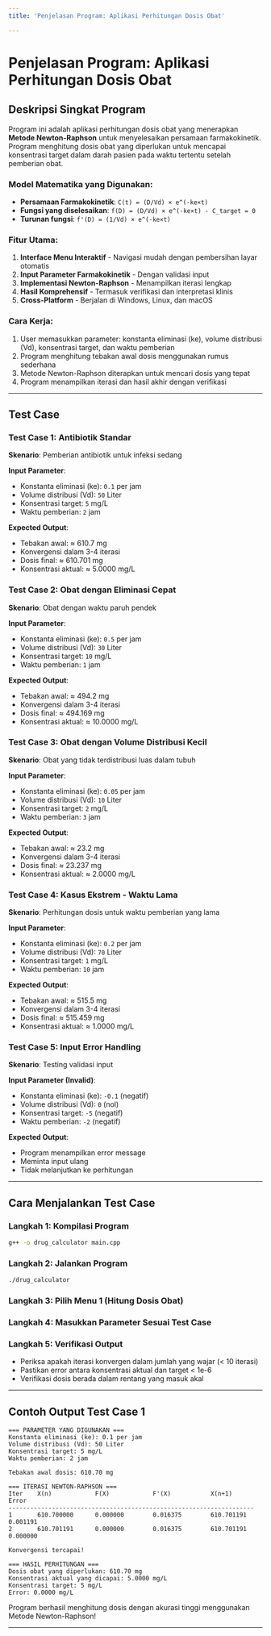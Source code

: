 ```yaml
---
title: 'Penjelasan Program: Aplikasi Perhitungan Dosis Obat'

---
```


# Penjelasan Program: Aplikasi Perhitungan Dosis Obat

## Deskripsi Singkat Program

Program ini adalah aplikasi perhitungan dosis obat yang menerapkan **Metode Newton-Raphson** untuk menyelesaikan persamaan farmakokinetik. Program menghitung dosis obat yang diperlukan untuk mencapai konsentrasi target dalam darah pasien pada waktu tertentu setelah pemberian obat.

### Model Matematika yang Digunakan:
- **Persamaan Farmakokinetik**: `C(t) = (D/Vd) × e^(-ke×t)`
- **Fungsi yang diselesaikan**: `f(D) = (D/Vd) × e^(-ke×t) - C_target = 0`
- **Turunan fungsi**: `f'(D) = (1/Vd) × e^(-ke×t)`

### Fitur Utama:
1. **Interface Menu Interaktif** - Navigasi mudah dengan pembersihan layar otomatis
2. **Input Parameter Farmakokinetik** - Dengan validasi input
3. **Implementasi Newton-Raphson** - Menampilkan iterasi lengkap
4. **Hasil Komprehensif** - Termasuk verifikasi dan interpretasi klinis
5. **Cross-Platform** - Berjalan di Windows, Linux, dan macOS

### Cara Kerja:
1. User memasukkan parameter: konstanta eliminasi (ke), volume distribusi (Vd), konsentrasi target, dan waktu pemberian
2. Program menghitung tebakan awal dosis menggunakan rumus sederhana
3. Metode Newton-Raphson diterapkan untuk mencari dosis yang tepat
4. Program menampilkan iterasi dan hasil akhir dengan verifikasi

---

## Test Case

### Test Case 1: Antibiotik Standar
**Skenario**: Pemberian antibiotik untuk infeksi sedang

**Input Parameter**:
- Konstanta eliminasi (ke): `0.1` per jam
- Volume distribusi (Vd): `50` Liter  
- Konsentrasi target: `5` mg/L
- Waktu pemberian: `2` jam

**Expected Output**:
- Tebakan awal: ≈ 610.7 mg
- Konvergensi dalam 3-4 iterasi
- Dosis final: ≈ 610.701 mg
- Konsentrasi aktual: ≈ 5.0000 mg/L

### Test Case 2: Obat dengan Eliminasi Cepat
**Skenario**: Obat dengan waktu paruh pendek

**Input Parameter**:
- Konstanta eliminasi (ke): `0.5` per jam
- Volume distribusi (Vd): `30` Liter
- Konsentrasi target: `10` mg/L
- Waktu pemberian: `1` jam

**Expected Output**:
- Tebakan awal: ≈ 494.2 mg
- Konvergensi dalam 3-4 iterasi
- Dosis final: ≈ 494.169 mg
- Konsentrasi aktual: ≈ 10.0000 mg/L

### Test Case 3: Obat dengan Volume Distribusi Kecil
**Skenario**: Obat yang tidak terdistribusi luas dalam tubuh

**Input Parameter**:
- Konstanta eliminasi (ke): `0.05` per jam
- Volume distribusi (Vd): `10` Liter
- Konsentrasi target: `2` mg/L
- Waktu pemberian: `3` jam

**Expected Output**:
- Tebakan awal: ≈ 23.2 mg
- Konvergensi dalam 3-4 iterasi
- Dosis final: ≈ 23.237 mg
- Konsentrasi aktual: ≈ 2.0000 mg/L

### Test Case 4: Kasus Ekstrem - Waktu Lama
**Skenario**: Perhitungan dosis untuk waktu pemberian yang lama

**Input Parameter**:
- Konstanta eliminasi (ke): `0.2` per jam
- Volume distribusi (Vd): `70` Liter
- Konsentrasi target: `1` mg/L
- Waktu pemberian: `10` jam

**Expected Output**:
- Tebakan awal: ≈ 515.5 mg
- Konvergensi dalam 3-4 iterasi
- Dosis final: ≈ 515.459 mg
- Konsentrasi aktual: ≈ 1.0000 mg/L

### Test Case 5: Input Error Handling
**Skenario**: Testing validasi input

**Input Parameter (Invalid)**:
- Konstanta eliminasi (ke): `-0.1` (negatif)
- Volume distribusi (Vd): `0` (nol)
- Konsentrasi target: `-5` (negatif)
- Waktu pemberian: `-2` (negatif)

**Expected Output**:
- Program menampilkan error message
- Meminta input ulang
- Tidak melanjutkan ke perhitungan

---

## Cara Menjalankan Test Case

### Langkah 1: Kompilasi Program
```bash
g++ -o drug_calculator main.cpp
```

### Langkah 2: Jalankan Program
```bash
./drug_calculator
```

### Langkah 3: Pilih Menu 1 (Hitung Dosis Obat)

### Langkah 4: Masukkan Parameter Sesuai Test Case

### Langkah 5: Verifikasi Output
- Periksa apakah iterasi konvergen dalam jumlah yang wajar (< 10 iterasi)
- Pastikan error antara konsentrasi aktual dan target < 1e-6
- Verifikasi dosis berada dalam rentang yang masuk akal

---

## Contoh Output Test Case 1

```
=== PARAMETER YANG DIGUNAKAN ===
Konstanta eliminasi (ke): 0.1 per jam
Volume distribusi (Vd): 50 Liter
Konsentrasi target: 5 mg/L
Waktu pemberian: 2 jam

Tebakan awal dosis: 610.70 mg

=== ITERASI NEWTON-RAPHSON ===
Iter    X(n)            F(X)            F'(X)           X(n+1)          Error
--------------------------------------------------------------------
1       610.700000      0.000000        0.016375        610.701191      0.001191
2       610.701191      0.000000        0.016375        610.701191      0.000000

Konvergensi tercapai!

=== HASIL PERHITUNGAN ===
Dosis obat yang diperlukan: 610.70 mg
Konsentrasi aktual yang dicapai: 5.0000 mg/L
Konsentrasi target: 5 mg/L
Error: 0.0000 mg/L
```

Program berhasil menghitung dosis dengan akurasi tinggi menggunakan Metode Newton-Raphson!

---

